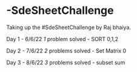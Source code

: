 # -SdeSheetChallenge
Taking up the #SdeSheetChallenge by Raj bhaiya. 

Day 1 - 6/6/22
*1* problem solved - SORT 0,1,2

Day 2 - 7/6/22
*2* problems solved - Set Matrix 0

Day 3 - 8/6/22
*3* problems solved - subset sum
